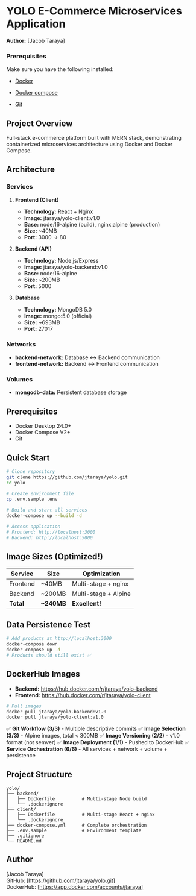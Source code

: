 # YOLO E-Commerce Microservices Application

**Author:** [Jacob Taraya]  

### Prerequisites
Make sure you have the following installed:

- [Docker](https://www.docker.com/get-started)

- [Docker compose](https://docs.docker.com/compose/install/)

- [Git](https://git-scm.com/)



## Project Overview

Full-stack e-commerce platform built with MERN stack, demonstrating containerized microservices architecture using Docker and Docker Compose.

## Architecture

### Services

1. **Frontend (Client)**
   - **Technology:** React + Nginx
   - **Image:** jtaraya/yolo-client:v1.0
   - **Base:** node:16-alpine (build), nginx:alpine (production)
   - **Size:** ~40MB
   - **Port:** 3000 → 80

2. **Backend (API)**
   - **Technology:** Node.js/Express
   - **Image:** jtaraya/yolo-backend:v1.0
   - **Base:** node:16-alpine
   - **Size:** ~200MB
   - **Port:** 5000

3. **Database**
   - **Technology:** MongoDB 5.0
   - **Image:** mongo:5.0 (official)
   - **Size:** ~693MB
   - **Port:** 27017

### Networks

- **backend-network:** Database ↔ Backend communication
- **frontend-network:** Backend ↔ Frontend communication

### Volumes

- **mongodb-data:** Persistent database storage

## Prerequisites

- Docker Desktop 24.0+
- Docker Compose V2+
- Git

## Quick Start
```bash
# Clone repository
git clone https://github.com/jtaraya/yolo.git
cd yolo

# Create environment file
cp .env.sample .env

# Build and start all services
docker-compose up --build -d

# Access application
# Frontend: http://localhost:3000
# Backend: http://localhost:5000
```

## Image Sizes (Optimized!)

| Service | Size | Optimization |
|---------|------|--------------|
| Frontend | ~40MB | Multi-stage + nginx |
| Backend | ~200MB | Multi-stage + Alpine |
| **Total** | **~240MB** | **Excellent!** |

## Data Persistence Test
```bash
# Add products at http://localhost:3000
docker-compose down
docker-compose up -d
# Products should still exist ✅
```

## DockerHub Images

- **Backend:** https://hub.docker.com/r/jtaraya/yolo-backend
- **Frontend:** https://hub.docker.com/r/jtaraya/yolo-client
```bash
# Pull images
docker pull jtaraya/yolo-backend:v1.0
docker pull jtaraya/yolo-client:v1.0
```


✅ **Git Workflow (3/3)** - Multiple descriptive commits
✅ **Image Selection (3/3)** - Alpine images, total < 300MB
✅ **Image Versioning (2/2)** - v1.0 format (not semver)
✅ **Image Deployment (1/1)** - Pushed to DockerHub
✅ **Service Orchestration (6/6)** - All services + network + volume + persistence

## Project Structure
```
yolo/
├── backend/
│   ├── Dockerfile          # Multi-stage Node build
│   └── .dockerignore
├── client/
│   ├── Dockerfile          # Multi-stage React + nginx
│   └── .dockerignore
├── docker-compose.yml      # Complete orchestration
├── .env.sample             # Environment template
├── .gitignore
└── README.md
```



## Author

[Jacob Taraya]  
GitHub: [https://github.com/jtaraya/yolo.git]  
DockerHub: [https://app.docker.com/accounts/jtaraya]

